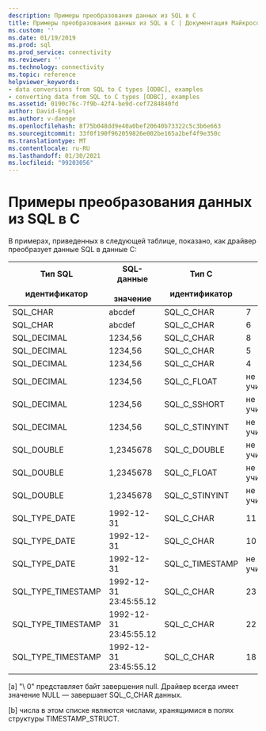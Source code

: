 ```yaml
---
description: Примеры преобразования данных из SQL в C
title: Примеры преобразования данных из SQL в C | Документация Майкрософт
ms.custom: ''
ms.date: 01/19/2019
ms.prod: sql
ms.prod_service: connectivity
ms.reviewer: ''
ms.technology: connectivity
ms.topic: reference
helpviewer_keywords:
- data conversions from SQL to C types [ODBC], examples
- converting data from SQL to C types [ODBC], examples
ms.assetid: 0190c76c-7f9b-42f4-be9d-cef7284840fd
author: David-Engel
ms.author: v-daenge
ms.openlocfilehash: 8f75b048dd9e40a0bef20640b73322c5c3b6e663
ms.sourcegitcommit: 33f0f190f962059826e002be165a2bef4f9e350c
ms.translationtype: MT
ms.contentlocale: ru-RU
ms.lasthandoff: 01/30/2021
ms.locfileid: "99203056"
---
```

# <a name="sql-to-c-data-conversion-examples"></a>Примеры преобразования данных из SQL в C

В примерах, приведенных в следующей таблице, показано, как драйвер преобразует данные SQL в данные C:  
  
|Тип SQL<br /><br /> идентификатор|SQL-данные<br /><br /> значение|Тип C<br /><br /> идентификатор|Буфер<br /><br /> length|**таржетвалуептр*|SQLSTATE|  
|-----------------------------|------------------------|---------------------------|-----------------------|------------------------|--------------|  
|SQL_CHAR|abcdef|SQL_C_CHAR|7|abcdef\0 [a]|н/д|  
|SQL_CHAR|abcdef|SQL_C_CHAR|6|abcde\0 [a]|01004|  
|SQL_DECIMAL|1234,56|SQL_C_CHAR|8|1234.56 \ 0 [a]|н/д|  
|SQL_DECIMAL|1234,56|SQL_C_CHAR|5|1234 \ 0 [a]|01004|  
|SQL_DECIMAL|1234,56|SQL_C_CHAR|4|----|22003|  
|SQL_DECIMAL|1234,56|SQL_C_FLOAT|не учитывается|1234,56|н/д|  
|SQL_DECIMAL|1234,56|SQL_C_SSHORT|не учитывается|1 234|01S07|  
|SQL_DECIMAL|1234,56|SQL_C_STINYINT|не учитывается|----|22003|  
|SQL_DOUBLE|1,2345678|SQL_C_DOUBLE|не учитывается|1,2345678|н/д|  
|SQL_DOUBLE|1,2345678|SQL_C_FLOAT|не учитывается|1,234567|н/д|  
|SQL_DOUBLE|1,2345678|SQL_C_STINYINT|не учитывается|1|Недоступно|  
|SQL_TYPE_DATE|1992-12-31|SQL_C_CHAR|11|1992-12-31 \ 0 [a]|н/д|  
|SQL_TYPE_DATE|1992-12-31|SQL_C_CHAR|10|-----|22003|  
|SQL_TYPE_DATE|1992-12-31|SQL_C_TIMESTAMP|не учитывается|1992, 12, 31, 0, 0, 0, 0 [b]|н/д|  
|SQL_TYPE_TIMESTAMP|1992-12-31 23:45:55.12|SQL_C_CHAR|23|1992-12-31 23:45:55.12 \ 0 [a]|н/д|  
|SQL_TYPE_TIMESTAMP|1992-12-31 23:45:55.12|SQL_C_CHAR|22|1992-12-31 23:45:55.1 \ 0 [a]|01004|  
|SQL_TYPE_TIMESTAMP|1992-12-31 23:45:55.12|SQL_C_CHAR|18|----|22003|  
  
 [a] "\ 0" представляет байт завершения null. Драйвер всегда имеет значение NULL — завершает SQL_C_CHAR данных.  
  
 [b] числа в этом списке являются числами, хранящимися в полях структуры TIMESTAMP_STRUCT.

